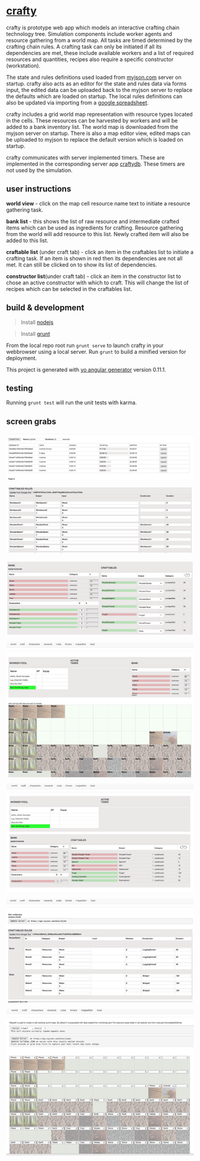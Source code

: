 # [crafty](http://ec2-54-201-237-107.us-west-2.compute.amazonaws.com/crafty/#/)

crafty is prototype web app which models an interactive crafting chain technology tree. Simulation components include worker agents and resource gathering from a world map. All tasks are timed determined by the crafting chain rules. A crafting task can only be initiated if all its dependencies are met, these include available workers and a list of required resources and quantities, recipes also require a specific constructor (workstation).

The state and rules definitions used loaded from [myjson.com](http://myjson.com) server on startup. crafty also acts as an editor for the state and rules data via forms input, the edited data can be uploaded back to the myjson server to replace the defaults which are loaded on startup. The local rules definitions can also be updated via importing from a [google spreadsheet](https://docs.google.com/spreadsheets/d/1xP0aCx9S4wG_3XN9au5VezJ6xVTnZWNlOLX8l6B69n4).

crafty includes a grid world map representation with resource types located in the cells. These resources can be harvested by workers and will be added to a bank inventory list. The world map is downloaded from the myjson server on startup. There is also a map editor view, edited maps can be uploaded to myjson to replace the default version which is loaded on startup.

crafty communicates with server implemented timers. These are implemented in the corresponding server app [craftydb](https://github.com/col42dev/craftydb). These timers are not used by the simulation.

## user instructions

**world view** - click on the map cell resource name text to initiate a resource gathering task.

**bank list** - this shows the list of raw resource and intermediate crafted items which can be used as ingredients for crafting. Resource gathering from the world will add resource to this list. Newly crafted item will also be added to this list.

**craftable list** (under craft tab) -  click an item in the craftables list to initiate a crafting task. If an item is shown in red then its dependencies are not all met. It can still be clicked on to show its list of dependencies. 

**constructor list**(under craft tab) - click an item in the constructor list to chose an active constructor with which to craft. This will change the list of recipes which can be selected in the craftables list.

## build & development

>Install [nodejs](https://nodejs.org/)

>Install [grunt](http://gruntjs.com/getting-started)

From the local repo root run `grunt serve` to launch crafty in your webbrowser using a local server. Run `grunt` to build a minified version for deployment.

This project is generated with [yo angular generator](https://github.com/yeoman/generator-angular)
version 0.11.1.

## testing
Running `grunt test` will run the unit tests with karma.


## screen grabs

![screen1](https://github.com/col42dev/crafty/blob/master/documentation/Screen%20Shot%202015-07-30%20at%2022.29.00.png?raw=true)

![screen1](https://github.com/col42dev/crafty/blob/master/documentation/Screen%20Shot%202015-08-05%20at%2016.42.51.png?raw=true)

![screen1](https://github.com/col42dev/crafty/blob/master/documentation/Screen%20Shot%202015-08-05%20at%2016.43.06.png?raw=true)

![screen1](https://github.com/col42dev/crafty/blob/master/documentation/Screen%20Shot%202015-08-24%20at%2016.47.45.png?raw=true)

![screen1](https://github.com/col42dev/crafty/blob/master/documentation/Screen%20Shot%202015-08-24%20at%2016.47.58.png?raw=true)

![screen1](https://github.com/col42dev/crafty/blob/master/documentation/Screen%20Shot%202015-08-24%20at%2016.48.14.png?raw=true)

![screen1](https://github.com/col42dev/crafty/blob/master/documentation/Screen%20Shot%202015-08-24%20at%2016.48.25.png?raw=true)


